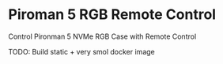 # Piroman 5 RGB Remote Control

Control Pironman 5 NVMe RGB Case with Remote Control

TODO: Build static + very smol docker image
